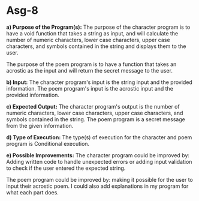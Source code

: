 # Asg-8
**a) Purpose of the Program(s):** The purpose of the character program is to have a void function that takes a string as input, and will calculate the number of numeric characters, lower case characters, upper case characters, and symbols contained in the string and displays them to the user.

The purpose of the poem program is to have a function that takes an acrostic as the input and will return the secret message to the user.

**b) Input:** The character program's input is the string input and the provided information. The poem program's input is the acrostic input and the provided information.

**c) Expected Output:** The character program's output is the number of numeric characters, lower case characters, upper case characters, and symbols contained in the string. The poem program is a secret message from the given information.

**d) Type of Execution:** The type(s) of execution for the character and poem program is Conditional execution.

**e) Possible Improvements:** The character program could be improved by: Adding written code to handle unexpected errors or adding input validation to check if the user entered the expected string.  

The poem program could be improved by: making it possible for the user to input their acrostic poem. I could also add explanations in my program for what each part does.
